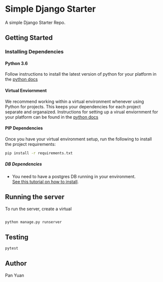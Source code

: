 # Simple Django Starter

A simple Django Starter Repo.

## Getting Started

### Installing Dependencies

#### Python 3.6

Follow instructions to install the latest version of python for your platform 
in the [python docs](https://docs.python.org/3/using/unix.html#getting-and-installing-the-latest-version-of-python)

#### Virtual Enviornment

We recommend working within a virtual environment whenever using Python for projects. 
This keeps your dependencies for each project separate and organaized. 
Instructions for setting up a virual enviornment for your platform can be found in
 the [python docs](https://packaging.python.org/guides/installing-using-pip-and-virtual-environments/)

#### PIP Dependencies

Once you have your virtual environment setup, run the following to install the project requirements:

```bash
pip install -r requirements.txt
```

##### DB Dependencies
- You need to have a postgres DB running in your environment.  
[See this tutorial on how to install](https://www.postgresqltutorial.com/install-postgresql/).


## Running the server

To run the server, create a virtual

```bash

python manage.py runserver
```

## Testing
```bash
pytest

```

## Author
Pan Yuan
